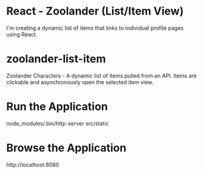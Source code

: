 # React - Zoolander (List/Item View)

I'm creating a dynamic list of items that links to individual profile pages using React.

# zoolander-list-item

Zoolander Characters - A dynamic list of items pulled from an API. Items are clickable and asynchronously open the selected item view.

# Run the Application

node_modules/.bin/http-server src/static

# Browse the Application

http://localhost:8080
